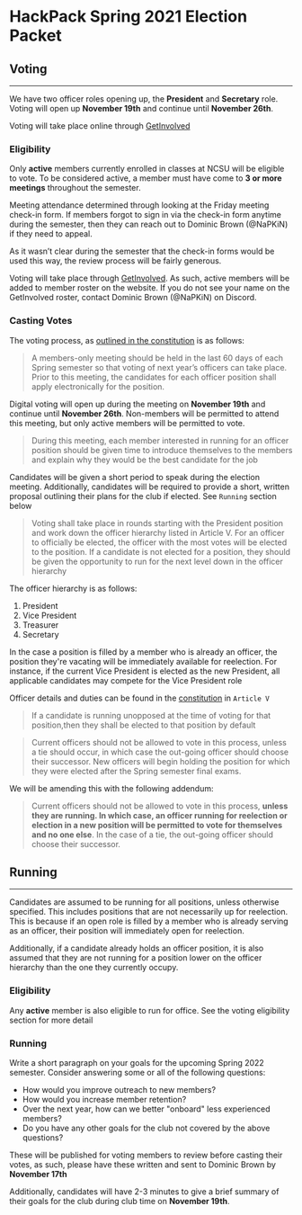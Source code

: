 # HackPack Spring 2021 Election Packet

## Voting
<hr>

We have two officer roles opening up, the **President** and **Secretary** role. Voting will open up **November 19th** and continue until **November 26th**.  

Voting will take place online through [GetInvolved](https://getinvolved.ncsu.edu/organization/hackpack)


### Eligibility

Only **active** members currently enrolled in classes at NCSU will be eligible to vote. To be considered active, a member must have come to **3 or more meetings** throughout the semester. 

Meeting attendance determined through looking at the Friday meeting check-in form. If members forgot to sign in via the check-in form anytime during the semester, then they can reach out to Dominic Brown (@NaPKiN) if they need to appeal.

As it wasn’t clear during the semester that the check-in forms would be used this way, the review process will be fairly generous.

Voting will take place through [GetInvolved](https://getinvolved.ncsu.edu/organization/hackpack). As such, active members will be added to member roster on the website. If you do not see your name on the GetInvolved roster, contact Dominic Brown (@NaPKiN) on Discord.

### Casting Votes

The voting process, as [outlined in the constitution](https://getinvolved.ncsu.edu/organization/hackpack/documents/view/1952719) is as follows:

> A members-only meeting should be held in the last 60 days of each Spring semester so that voting of
next year’s officers can take place. Prior to this meeting, the candidates for each officer position shall
apply electronically for the position. 

Digital voting will open up during the meeting on **November 19th** and continue until **November 26th**. Non-members will be permitted to attend this meeting, but only active members will be permitted to vote. 

> During this meeting, each member interested in running for an 
officer position should be given time to introduce themselves to the members and explain why they
would be the best candidate for the job

Candidates will be given a short period to speak during the election meeting. Additionally, candidates will be required to provide a short, written proposal outlining their plans for the club if elected. See `Running` section below

> Voting shall take place in rounds starting with the President
position and work down the officer hierarchy listed in Article V. For an officer to officially be elected,
the officer with the most votes will be elected to the position. If a candidate is not elected for a
position, they should be given the opportunity to run for the next level down in the officer hierarchy

The officer hierarchy is as follows:

1. President
1. Vice President
1. Treasurer
1. Secretary

In the case a position is filled by a member who is already an officer, the position they're vacating will be immediately available for reelection. For instance, if the current Vice President is elected as the new President, all applicable candidates may compete for the Vice President role

Officer details and duties can be found in the [constitution]((https://getinvolved.ncsu.edu/organization/hackpack/documents/view/1952719)) in `Article V`

> If a candidate is running unopposed at the time of voting for that position,then they shall be elected to that position by default

> Current officers should not be allowed to vote in this process, unless a tie
should occur, in which case the out-going officer should choose their successor. New officers will begin holding the position for which they were elected after the Spring semester final exams.

We will be amending this with the following addendum:

> Current officers should not be allowed to vote in this process, **unless they are running. In which case, an officer running for reelection or election in a new position will be permitted to vote for themselves and no one else**. In the case of a tie, the out-going officer should choose their successor. 


## Running
<hr>

Candidates are assumed to be running for all positions, unless otherwise specified. This includes positions that are not necessarily up for reelection. This is because if an open role is filled by a member who is already serving as an officer, their position will immediately open for reelection.

Additionally, if a candidate already holds an officer position, it is also assumed that they are not running for a position lower on the officer hierarchy than the one they currently occupy. 

### Eligibility

Any **active** member is also eligible to run for office. See the voting eligibility section for more detail

### Running

Write a short paragraph on your goals for the upcoming Spring 2022 semester. Consider answering some or all of the following questions:
- How would you improve outreach to new members?
- How would you increase member retention?
- Over the next year, how can we better "onboard" less experienced members?
- Do you have any other goals for the club not covered by the above questions?

These will be published for voting members to review before casting their votes, as such, please have these written and sent to Dominic Brown by **November 17th**

Additionally, candidates will have 2-3 minutes to give a brief summary of their goals for the club during club time on **November 19th**. 
